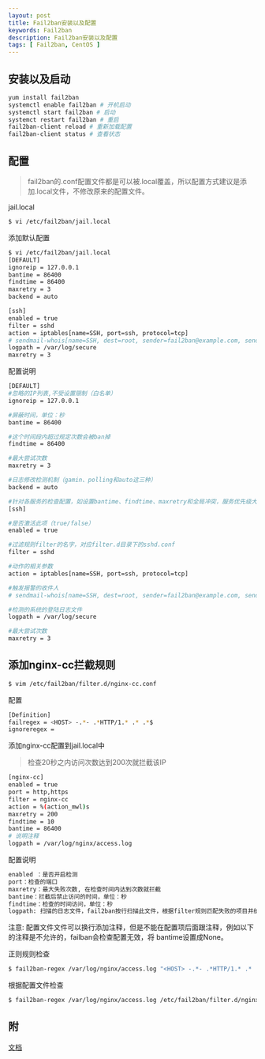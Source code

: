 ```yaml
---
layout: post
title: Fail2ban安装以及配置
keywords: Fail2ban
description: Fail2ban安装以及配置
tags: [ Fail2ban, CentOS ]
---
```


## 安装以及启动

```bash
yum install fail2ban
systemctl enable fail2ban # 开机启动
systemctl start fail2ban # 启动
systemct restart fail2ban # 重启
fail2ban-client reload # 重新加载配置
fail2ban-client status # 查看状态

```

## 配置

> fail2ban的.conf配置文件都是可以被.local覆盖，所以配置方式建议是添加.local文件，不修改原来的配置文件。

jail.local

```bash
$ vi /etc/fail2ban/jail.local
```

添加默认配置

```bash
$ vi /etc/fail2ban/jail.local
[DEFAULT]
ignoreip = 127.0.0.1
bantime = 86400
findtime = 86400
maxretry = 3
backend = auto

[ssh]
enabled = true
filter = sshd
action = iptables[name=SSH, port=ssh, protocol=tcp]
# sendmail-whois[name=SSH, dest=root, sender=fail2ban@example.com, sendername="Fail2Ban"]
logpath = /var/log/secure
maxretry = 3
```

配置说明

```bash
[DEFAULT]
#忽略的IP列表,不受设置限制（白名单）
ignoreip = 127.0.0.1

#屏蔽时间，单位：秒
bantime = 86400

#这个时间段内超过规定次数会被ban掉
findtime = 86400

#最大尝试次数
maxretry = 3

#日志修改检测机制（gamin、polling和auto这三种）
backend = auto

#针对各服务的检查配置，如设置bantime、findtime、maxretry和全局冲突，服务优先级大于全局设置
[ssh]

#是否激活此项（true/false）
enabled = true

#过滤规则filter的名字，对应filter.d目录下的sshd.conf
filter = sshd

#动作的相关参数
action = iptables[name=SSH, port=ssh, protocol=tcp]

#触发报警的收件人
# sendmail-whois[name=SSH, dest=root, sender=fail2ban@example.com, sendername="Fail2Ban"]

#检测的系统的登陆日志文件
logpath = /var/log/secure

#最大尝试次数
maxretry = 3
```

## 添加nginx-cc拦截规则

```bash
$ vim /etc/fail2ban/filter.d/nginx-cc.conf
```

配置

```bash
[Definition]
failregex = <HOST> -.*- .*HTTP/1.* .* .*$
ignoreregex =
```

添加nginx-cc配置到jail.local中
> 检查20秒之内访问次数达到200次就拦截该IP

```bash
[nginx-cc]
enabled = true
port = http,https
filter = nginx-cc
action = %(action_mwl)s
maxretry = 200
findtime = 10
bantime = 86400
# 说明注释
logpath = /var/log/nginx/access.log
```

配置说明
```bash
enabled ：是否开启检测
port：检查的端口
maxretry：最大失败次数, 在检查时间内达到次数就拦截
bantime：拦截后禁止访问的时间，单位：秒
findtime：检查的时间访问，单位：秒
logpath: 扫描的日志文件，fail2ban按行扫描此文件，根据filter规则匹配失败的项目并统计
```

注意: 配置文件文件可以换行添加注释，但是不能在配置项后面跟注释，例如以下的注释是不允许的，failban会检查配置无效，将 bantime设置成None。

正则规则检查

```bash
$ fail2ban-regex /var/log/nginx/access.log "<HOST> -.*- .*HTTP/1.* .* .*$"
```

根据配置文件检查

```bash
$ fail2ban-regex /var/log/nginx/access.log /etc/fail2ban/filter.d/nginx-cc.conf 
```

## 附

[文档](http://www.fail2ban.org/wiki/index.php/MANUAL_0_8#Definitions)